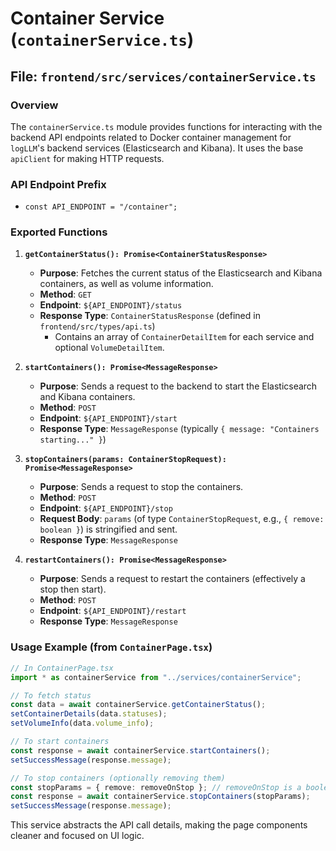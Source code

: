 # Container Service (`containerService.ts`)

## File: `frontend/src/services/containerService.ts`

### Overview

The `containerService.ts` module provides functions for interacting with the backend API endpoints related to Docker container management for `logLLM`'s backend services (Elasticsearch and Kibana). It uses the base `apiClient` for making HTTP requests.

### API Endpoint Prefix

- `const API_ENDPOINT = "/container";`

### Exported Functions

1.  **`getContainerStatus(): Promise<ContainerStatusResponse>`**

    - **Purpose**: Fetches the current status of the Elasticsearch and Kibana containers, as well as volume information.
    - **Method**: `GET`
    - **Endpoint**: `${API_ENDPOINT}/status`
    - **Response Type**: `ContainerStatusResponse` (defined in `frontend/src/types/api.ts`)
      - Contains an array of `ContainerDetailItem` for each service and optional `VolumeDetailItem`.

2.  **`startContainers(): Promise<MessageResponse>`**

    - **Purpose**: Sends a request to the backend to start the Elasticsearch and Kibana containers.
    - **Method**: `POST`
    - **Endpoint**: `${API_ENDPOINT}/start`
    - **Response Type**: `MessageResponse` (typically `{ message: "Containers starting..." }`)

3.  **`stopContainers(params: ContainerStopRequest): Promise<MessageResponse>`**

    - **Purpose**: Sends a request to stop the containers.
    - **Method**: `POST`
    - **Endpoint**: `${API_ENDPOINT}/stop`
    - **Request Body**: `params` (of type `ContainerStopRequest`, e.g., `{ remove: boolean }`) is stringified and sent.
    - **Response Type**: `MessageResponse`

4.  **`restartContainers(): Promise<MessageResponse>`**
    - **Purpose**: Sends a request to restart the containers (effectively a stop then start).
    - **Method**: `POST`
    - **Endpoint**: `${API_ENDPOINT}/restart`
    - **Response Type**: `MessageResponse`

### Usage Example (from `ContainerPage.tsx`)

```typescript
// In ContainerPage.tsx
import * as containerService from "../services/containerService";

// To fetch status
const data = await containerService.getContainerStatus();
setContainerDetails(data.statuses);
setVolumeInfo(data.volume_info);

// To start containers
const response = await containerService.startContainers();
setSuccessMessage(response.message);

// To stop containers (optionally removing them)
const stopParams = { remove: removeOnStop }; // removeOnStop is a boolean state
const response = await containerService.stopContainers(stopParams);
setSuccessMessage(response.message);
```

This service abstracts the API call details, making the page components cleaner and focused on UI logic.
